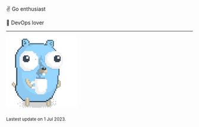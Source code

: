 :v: Go enthusiast

:muscle: DevOps lover

---

![Image alt text](/images/gopher_with_coffee.gif)


<sub>Lastest update on 1 Jul 2023.</sub>
